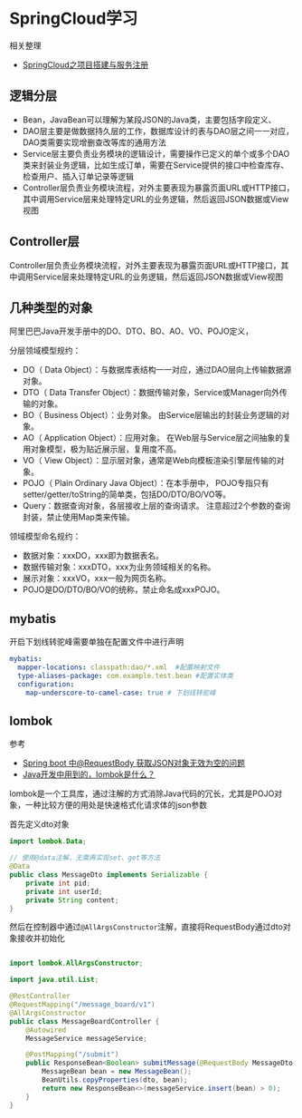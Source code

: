 

SpringCloud学习
==

相关整理
* [SpringCloud之项目搭建与服务注册](https://www.shymean.com/article/SpringCloud之项目搭建与服务注册)

## 逻辑分层
* Bean，JavaBean可以理解为某段JSON的Java类，主要包括字段定义、
* DAO层主要是做数据持久层的工作，数据库设计的表与DAO层之间一一对应，DAO类需要实现增删查改等库的通用方法
* Service层主要负责业务模块的逻辑设计，需要操作已定义的单个或多个DAO类来封装业务逻辑，比如生成订单，需要在Service提供的接口中检查库存、检查用户、插入订单记录等逻辑
* Controller层负责业务模块流程，对外主要表现为暴露页面URL或HTTP接口，其中调用Service层来处理特定URL的业务逻辑，然后返回JSON数据或View视图

## Controller层

Controller层负责业务模块流程，对外主要表现为暴露页面URL或HTTP接口，其中调用Service层来处理特定URL的业务逻辑，然后返回JSON数据或View视图

## 几种类型的对象
阿里巴巴Java开发手册中的DO、DTO、BO、AO、VO、POJO定义，

分层领域模型规约：
* DO（ Data Object）：与数据库表结构一一对应，通过DAO层向上传输数据源对象。
* DTO（ Data Transfer Object）：数据传输对象，Service或Manager向外传输的对象。
* BO（ Business Object）：业务对象。 由Service层输出的封装业务逻辑的对象。
* AO（ Application Object）：应用对象。 在Web层与Service层之间抽象的复用对象模型，极为贴近展示层，复用度不高。
* VO（ View Object）：显示层对象，通常是Web向模板渲染引擎层传输的对象。
* POJO（ Plain Ordinary Java Object）：在本手册中， POJO专指只有setter/getter/toString的简单类，包括DO/DTO/BO/VO等。
* Query：数据查询对象，各层接收上层的查询请求。 注意超过2个参数的查询封装，禁止使用Map类来传输。


领域模型命名规约：
* 数据对象：xxxDO，xxx即为数据表名。
* 数据传输对象：xxxDTO，xxx为业务领域相关的名称。
* 展示对象：xxxVO，xxx一般为网页名称。
* POJO是DO/DTO/BO/VO的统称，禁止命名成xxxPOJO。

## mybatis

开启下划线转驼峰需要单独在配置文件中进行声明
```yml
mybatis:
  mapper-locations: classpath:dao/*.xml  #配置映射文件
  type-aliases-package: com.example.test.bean #配置实体类
  configuration:
    map-underscore-to-camel-case: true # 下划线转驼峰
```

## lombok

参考
* [Spring boot 中@RequestBody 获取JSON对象无效为空的问题](http://www.yangquanyao.com/2019/08/29/spring-boot-%E4%B8%ADrequestbody-%E8%8E%B7%E5%8F%96json%E5%AF%B9%E8%B1%A1%E6%97%A0%E6%95%88%E4%B8%BA%E7%A9%BA%E7%9A%84%E9%97%AE%E9%A2%98/)
* [Java开发中用到的，lombok是什么？](https://www.zhihu.com/question/42348457)

lombok是一个工具库，通过注解的方式消除Java代码的冗长，尤其是POJO对象，一种比较方便的用处是快速格式化请求体的json参数

首先定义dto对象
```java
import lombok.Data;

// 使用@data注解，无需再实现set、get等方法
@Data
public class MessageDto implements Serializable {
    private int pid;
    private int userId;
    private String content;
}
```

然后在控制器中通过`@AllArgsConstructor`注解，直接将RequestBody通过dto对象接收并初始化
```java

import lombok.AllArgsConstructor;

import java.util.List;

@RestController
@RequestMapping("/message_board/v1")
@AllArgsConstructor
public class MessageBoardController {
    @Autowired
    MessageService messageService;

    @PostMapping("/submit")
    public ResponseBean<Boolean> submitMessage(@RequestBody MessageDto dto){
        MessageBean bean = new MessageBean();
        BeanUtils.copyProperties(dto, bean);
        return new ResponseBean<>(messageService.insert(bean) > 0);
    }
}

```